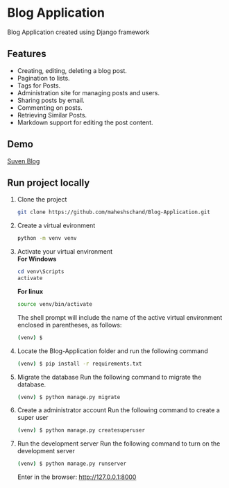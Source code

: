 # Blog Application

Blog Application created using Django framework

## Features
- Creating, editing, deleting a blog post.
- Pagination to lists.
- Tags for Posts.
- Administration site for managing posts and users.
- Sharing posts by email.
- Commenting on posts.
- Retrieving Similar Posts.
- Markdown support for editing the post content.

## Demo
[Suven Blog](https://suvenblog.herokuapp.com/)

## Run project locally
1. Clone the project  
    ```bash
    git clone https://github.com/maheshschand/Blog-Application.git 
    ```
2. Create a virtual evironment
    ```bash
    python -m venv venv
    ```
3. Activate your virtual environment  
    **For Windows**
    ```powershell
    cd venv\Scripts
    activate
    ```

    **For linux**
    ```bash
    source venv/bin/activate
    ```
    The shell prompt will include the name of the active virtual environment enclosed in parentheses, as follows:
    ```bash
    (venv) $
    ```
4. Locate the Blog-Application folder and run the following command
    ```bash
    (venv) $ pip install -r requirements.txt
    ```
5. Migrate the database
    Run the following command to migrate the database.
    ```bash
    (venv) $ python manage.py migrate
    ```
6. Create a administrator account
    Run the following command to create a super user
    ```bash
    (venv) $ python manage.py createsuperuser
    ``` 
7. Run the development server
    Run the following command to turn on the development server
    ```bash
    (venv) $ python manage.py runserver
    ```
    Enter in the browser: http://127.0.0.1:8000

